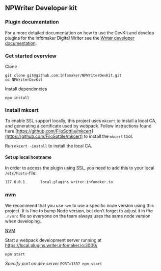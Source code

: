 ## NPWriter Developer kit

### Plugin documentation
For a more detailed documentation on how to use the DevKit and develop
plugins for the Infomaker Digital Writer see the
[Writer developer documentation](https://docs.navigaglobal.com/writer/).

### Get started overview

Clone

```
git clone git@github.com:Infomaker/NPWriterDevKit.git
cd NPWriterDevKit
```

Install dependencies

```
npm install
```

### Install mkcert

To enable SSL support locally, this project uses `mkcert` to install a local CA, and generating a certificate used by webpack.
Follow instructions found here [https://github.com/FiloSottile/mkcert](https://github.com/FiloSottile/mkcert) to install the `mkcert` tool.

Run `mkcert -install` to install the local CA.

#### Set up local hostname

In order to access the plugin using SSL, you need to add this to your local `/etc/hosts`-file:

```bash
127.0.0.1       local.plugins.writer.infomaker.io
```

### nvm
We recommend that you use `nvm` to use a specific node version using this project. It is fine to bump Node version, but don't forget to adjust it in the `.nvmrc` file so everyone on the team always uses the same node version when developing.
  
[NVM](https://github.com/nvm-sh/nvm)


Start a webpack development server running at https://local.plugins.writer.infomaker.io:3000/
```
npm start
```

_Specify port on dev server_ `PORT=1337 npm start`
